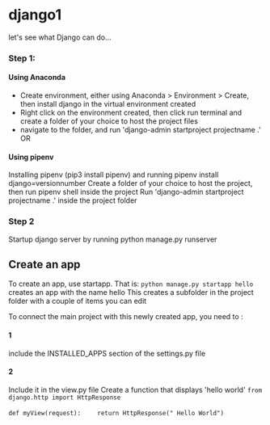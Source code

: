 # django1
let's see what Django can do...

### Step 1:
#### Using Anaconda
- Create environment, either using Anaconda > Environment > Create, then install django in the virtual environment created
- Right click on the environment created, then click run terminal and create a folder of your choice to host the project files
- navigate to the folder, and run 'django-admin startproject projectname .'
OR 
#### Using pipenv
Installing pipenv (pip3 install pipenv) and running pipenv install django=versionnumber
Create a folder of your choice to host the project, then run pipenv shell inside the project
Run 'django-admin startproject projectname .' inside the project folder

### Step 2
Startup django server by running
    python manage.py runserver

## Create an app
To create an app, use startapp. That is:
`python manage.py startapp hello`
creates an app with the name hello
This creates a subfolder in the project folder with a couple of items you can edit

To connect the main project with this newly created app, you need to :
#### 1
include the INSTALLED_APPS section of the settings.py file

#### 2
Include it in the view.py file
Create a function that displays 'hello world'
`from django.http import HttpResponse`

`def myView(request):`
`    return HttpResponse(" Hello World")`

